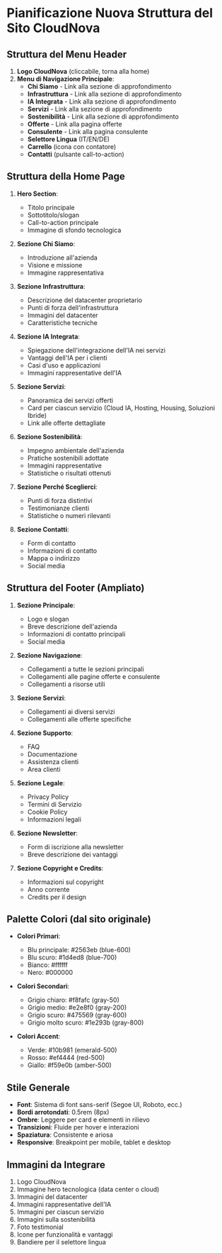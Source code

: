 # Pianificazione Nuova Struttura del Sito CloudNova

## Struttura del Menu Header
1. **Logo CloudNova** (cliccabile, torna alla home)
2. **Menu di Navigazione Principale**:
   - **Chi Siamo** - Link alla sezione di approfondimento
   - **Infrastruttura** - Link alla sezione di approfondimento
   - **IA Integrata** - Link alla sezione di approfondimento
   - **Servizi** - Link alla sezione di approfondimento
   - **Sostenibilità** - Link alla sezione di approfondimento
   - **Offerte** - Link alla pagina offerte
   - **Consulente** - Link alla pagina consulente
   - **Selettore Lingua** (IT/EN/DE)
   - **Carrello** (icona con contatore)
   - **Contatti** (pulsante call-to-action)

## Struttura della Home Page
1. **Hero Section**:
   - Titolo principale
   - Sottotitolo/slogan
   - Call-to-action principale
   - Immagine di sfondo tecnologica

2. **Sezione Chi Siamo**:
   - Introduzione all'azienda
   - Visione e missione
   - Immagine rappresentativa

3. **Sezione Infrastruttura**:
   - Descrizione del datacenter proprietario
   - Punti di forza dell'infrastruttura
   - Immagini del datacenter
   - Caratteristiche tecniche

4. **Sezione IA Integrata**:
   - Spiegazione dell'integrazione dell'IA nei servizi
   - Vantaggi dell'IA per i clienti
   - Casi d'uso e applicazioni
   - Immagini rappresentative dell'IA

5. **Sezione Servizi**:
   - Panoramica dei servizi offerti
   - Card per ciascun servizio (Cloud IA, Hosting, Housing, Soluzioni Ibride)
   - Link alle offerte dettagliate

6. **Sezione Sostenibilità**:
   - Impegno ambientale dell'azienda
   - Pratiche sostenibili adottate
   - Immagini rappresentative
   - Statistiche o risultati ottenuti

7. **Sezione Perché Sceglierci**:
   - Punti di forza distintivi
   - Testimonianze clienti
   - Statistiche o numeri rilevanti

8. **Sezione Contatti**:
   - Form di contatto
   - Informazioni di contatto
   - Mappa o indirizzo
   - Social media

## Struttura del Footer (Ampliato)
1. **Sezione Principale**:
   - Logo e slogan
   - Breve descrizione dell'azienda
   - Informazioni di contatto principali
   - Social media

2. **Sezione Navigazione**:
   - Collegamenti a tutte le sezioni principali
   - Collegamenti alle pagine offerte e consulente
   - Collegamenti a risorse utili

3. **Sezione Servizi**:
   - Collegamenti ai diversi servizi
   - Collegamenti alle offerte specifiche

4. **Sezione Supporto**:
   - FAQ
   - Documentazione
   - Assistenza clienti
   - Area clienti

5. **Sezione Legale**:
   - Privacy Policy
   - Termini di Servizio
   - Cookie Policy
   - Informazioni legali

6. **Sezione Newsletter**:
   - Form di iscrizione alla newsletter
   - Breve descrizione dei vantaggi

7. **Sezione Copyright e Credits**:
   - Informazioni sul copyright
   - Anno corrente
   - Credits per il design

## Palette Colori (dal sito originale)
- **Colori Primari**:
  - Blu principale: #2563eb (blue-600)
  - Blu scuro: #1d4ed8 (blue-700)
  - Bianco: #ffffff
  - Nero: #000000

- **Colori Secondari**:
  - Grigio chiaro: #f8fafc (gray-50)
  - Grigio medio: #e2e8f0 (gray-200)
  - Grigio scuro: #475569 (gray-600)
  - Grigio molto scuro: #1e293b (gray-800)

- **Colori Accent**:
  - Verde: #10b981 (emerald-500)
  - Rosso: #ef4444 (red-500)
  - Giallo: #f59e0b (amber-500)

## Stile Generale
- **Font**: Sistema di font sans-serif (Segoe UI, Roboto, ecc.)
- **Bordi arrotondati**: 0.5rem (8px)
- **Ombre**: Leggere per card e elementi in rilievo
- **Transizioni**: Fluide per hover e interazioni
- **Spaziatura**: Consistente e ariosa
- **Responsive**: Breakpoint per mobile, tablet e desktop

## Immagini da Integrare
1. Logo CloudNova
2. Immagine hero tecnologica (data center o cloud)
3. Immagini del datacenter
4. Immagini rappresentative dell'IA
5. Immagini per ciascun servizio
6. Immagini sulla sostenibilità
7. Foto testimonial
8. Icone per funzionalità e vantaggi
9. Bandiere per il selettore lingua
